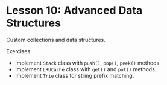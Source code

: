 # Lesson 10: Advanced Data Structures

Custom collections and data structures.

Exercises:
- Implement `Stack` class with `push()`, `pop()`, `peek()` methods.
- Implement `LRUCache` class with `get()` and `put()` methods.
- Implement `Trie` class for string prefix matching.



